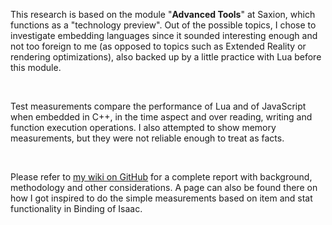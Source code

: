 This research is based on the module "**Advanced Tools**" at Saxion, which functions as a "technology preview". Out of the possible topics, I chose to investigate embedding languages since it sounded interesting enough and not too foreign to me (as opposed to topics such as Extended Reality or rendering optimizations), also backed up by a little practice with Lua before this module.

&nbsp;

Test measurements compare the performance of Lua and of JavaScript when embedded in C++, in the time aspect and over reading, writing and function execution operations. I also attempted to show memory measurements, but they were not reliable enough to treat as facts.

&nbsp;

Please refer to [my wiki on GitHub](https://github.com/nikolay-panovski/TTT_EmbedInCPP/wiki) for a complete report with background, methodology and other considerations. A page can also be found there on how I got inspired to do the simple measurements based on item and stat functionality in Binding of Isaac.
